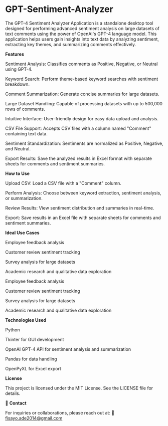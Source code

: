 # GPT-Sentiment-Analyzer
The GPT-4 Sentiment Analyzer Application is a standalone desktop tool designed for performing advanced sentiment analysis on large datasets of text comments using the power of OpenAI's GPT-4 language model. This application helps users gain insights into text data by analyzing sentiment, extracting key themes, and summarizing comments effectively.


**Features**

Sentiment Analysis: Classifies comments as Positive, Negative, or Neutral using GPT-4.

Keyword Search: Perform theme-based keyword searches with sentiment breakdown.

Comment Summarization: Generate concise summaries for large datasets.

Large Dataset Handling: Capable of processing datasets with up to 500,000 rows of comments.

Intuitive Interface: User-friendly design for easy data upload and analysis.

CSV File Support: Accepts CSV files with a column named "Comment" containing text data.

Sentiment Standardization: Sentiments are normalized as Positive, Negative, and Neutral.

Export Results: Save the analyzed results in Excel format with separate sheets for comments and sentiment summaries.


**How to Use**

Upload CSV: Load a CSV file with a "Comment" column.

Perform Analysis: Choose between keyword extraction, sentiment analysis, or summarization.

Review Results: View sentiment distribution and summaries in real-time.

Export: Save results in an Excel file with separate sheets for comments and sentiment summaries.


**Ideal Use Cases**

Employee feedback analysis

Customer review sentiment tracking

Survey analysis for large datasets

Academic research and qualitative data exploration

Employee feedback analysis

Customer review sentiment tracking

Survey analysis for large datasets

Academic research and qualitative data exploration


**Technologies Used**

Python

Tkinter for GUI development

OpenAI GPT-4 API for sentiment analysis and summarization

Pandas for data handling

OpenPyXL for Excel export


**License**

This project is licensed under the MIT License. See the LICENSE file for details.

📧 **Contact**

For inquiries or collaborations, please reach out at:
📧 fisayo.ade2014@gmail.com
